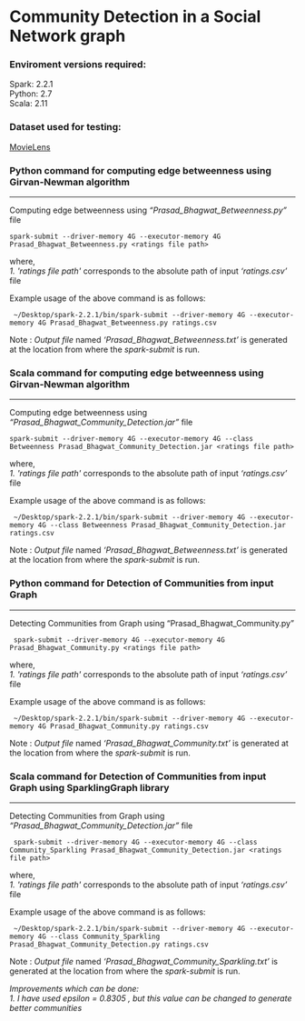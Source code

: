 Community Detection in a Social Network graph
=====================================================

### Enviroment versions required:

Spark: 2.2.1  
Python: 2.7  
Scala: 2.11

### Dataset used for testing:
[MovieLens](https://grouplens.org/datasets/movielens/)   


### Python command for computing edge betweenness using Girvan-Newman algorithm

* * *

Computing edge betweenness using _“Prasad\_Bhagwat\_Betweenness.py”_ file

    spark-submit --driver-memory 4G --executor-memory 4G Prasad_Bhagwat_Betweenness.py <ratings file path>
    

where,  
_1. 'ratings file path'_ corresponds to the absolute path of input _‘ratings.csv’_ file  

Example usage of the above command is as follows:  

     ~/Desktop/spark-2.2.1/bin/spark-submit --driver-memory 4G --executor-memory 4G Prasad_Bhagwat_Betweenness.py ratings.csv


Note : _Output file_ named _‘Prasad\_Bhagwat\_Betweenness.txt’_ is generated at the location from where the _spark-submit_ is run.

### Scala command for computing edge betweenness using Girvan-Newman algorithm

* * *

Computing edge betweenness using _“Prasad\_Bhagwat\_Community_Detection.jar”_ file

    spark-submit --driver-memory 4G --executor-memory 4G --class Betweenness Prasad_Bhagwat_Community_Detection.jar <ratings file path>
    

where,  
_1. 'ratings file path'_ corresponds to the absolute path of input _‘ratings.csv’_ file  

Example usage of the above command is as follows:

     ~/Desktop/spark-2.2.1/bin/spark-submit --driver-memory 4G --executor-memory 4G --class Betweenness Prasad_Bhagwat_Community_Detection.jar ratings.csv
    

Note : _Output file_ named _‘Prasad\_Bhagwat\_Betweenness.txt’_ is generated at the location from where the _spark-submit_ is run.  

### Python command for Detection of Communities from input Graph

* * *

Detecting Communities from Graph using “Prasad_Bhagwat_Community.py”

     spark-submit --driver-memory 4G --executor-memory 4G Prasad_Bhagwat_Community.py <ratings file path>

where,  
_1. 'ratings file path'_ corresponds to the absolute path of input _‘ratings.csv’_ file  

Example usage of the above command is as follows:  

     ~/Desktop/spark-2.2.1/bin/spark-submit --driver-memory 4G --executor-memory 4G Prasad_Bhagwat_Community.py ratings.csv

Note : _Output file_ named _‘Prasad\_Bhagwat\_Community.txt’_ is generated at the location from where the _spark-submit_ is run.

### Scala command for Detection of Communities from input Graph using SparklingGraph library

* * *

Detecting Communities from Graph using _“Prasad\_Bhagwat\_Community_Detection.jar”_ file

     spark-submit --driver-memory 4G --executor-memory 4G --class Community_Sparkling Prasad_Bhagwat_Community_Detection.jar <ratings file path>

where,  
_1. 'ratings file path'_ corresponds to the absolute path of input _‘ratings.csv’_ file  

Example usage of the above command is as follows:  

     ~/Desktop/spark-2.2.1/bin/spark-submit --driver-memory 4G --executor-memory 4G --class Community_Sparkling Prasad_Bhagwat_Community_Detection.py ratings.csv

Note : _Output file_ named _‘Prasad\_Bhagwat\_Community_Sparkling.txt’_ is generated at the location from where the _spark-submit_ is run.

_Improvements which can be done:_  
_1. I have used epsilon = 0.8305 , but this value can be changed to generate better communities_  
